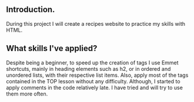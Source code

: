 Introduction. 
--------------------------------------
During this project I will create a recipes website to practice my skills with HTML.

What skills I've applied?
--------------------------------------
 Despite being a beginner, to speed up the creation of tags I use Emmet shortcuts, mainly in heading elements such as h2, or in ordered and unordered lists, with their respective list items. 
Also, apply most of the tags contained in the TOP lesson without any difficulty.
Although, I started to apply comments in the code relatively late. I have tried and will try to use them more often.
